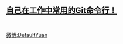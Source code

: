 
## [自己在工作中常用的Git命令行！](https://github.com/DefaultYuan/Git-Pro/wiki/GitPro)<br><br>

[微博:DefaultYuan](http://weibo.com/2792951481)
